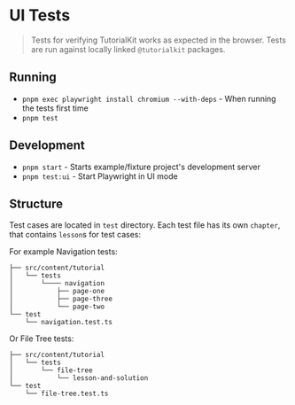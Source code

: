 # UI Tests

> Tests for verifying TutorialKit works as expected in the browser. Tests are run against locally linked `@tutorialkit` packages.

## Running

- `pnpm exec playwright install chromium --with-deps` - When running the tests first time
- `pnpm test`

## Development

- `pnpm start` - Starts example/fixture project's development server
- `pnpm test:ui` - Start Playwright in UI mode

## Structure

Test cases are located in `test` directory.
Each test file has its own `chapter`, that contains `lesson`s for test cases:

For example Navigation tests:

```
├── src/content/tutorial
│   └── tests
│       └──── navigation
│           ├── page-one
│           ├── page-three
│           └── page-two
└── test
    └── navigation.test.ts
```

Or File Tree tests:

```
├── src/content/tutorial
│   └── tests
│       └── file-tree
│           └── lesson-and-solution
└── test
    └── file-tree.test.ts
```
